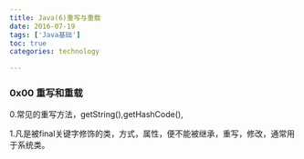 ```yaml
---
title: Java(6)重写与重载
date: 2016-07-19
tags: ['Java基础']
toc: true
categories: technology

---
```


### 0x00 重写和重载
0.常见的重写方法，getString(),getHashCode(),

1.凡是被final关键字修饰的类，方式，属性，便不能被继承，重写，修改，通常用于系统类。


